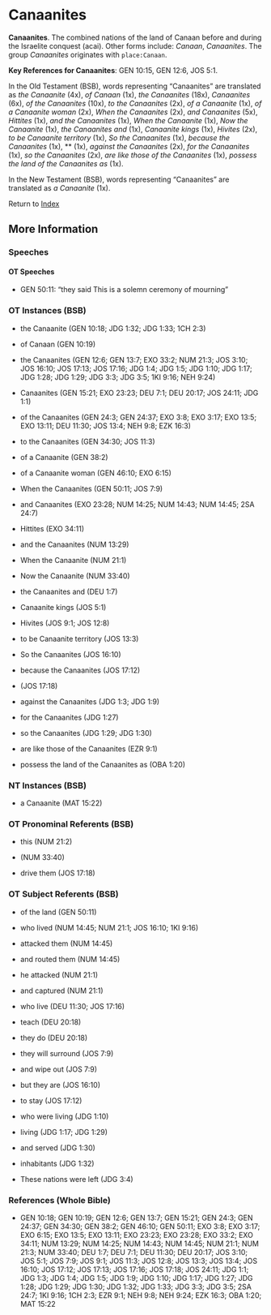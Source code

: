 # Canaanites
**Canaanites**. 
The combined nations of the land of Canaan before and during the Israelite conquest (acai). 
Other forms include: 
*Canaan*, *Canaanites*. 
The group _Canaanites_ originates with `place:Canaan`. 


**Key References for Canaanites**: 
GEN 10:15, GEN 12:6, JOS 5:1. 


In the Old Testament (BSB), words representing “Canaanites” are translated as 
*the Canaanite* (4x), *of Canaan* (1x), *the Canaanites* (18x), *Canaanites* (6x), *of the Canaanites* (10x), *to the Canaanites* (2x), *of a Canaanite* (1x), *of a Canaanite woman* (2x), *When the Canaanites* (2x), *and Canaanites* (5x), *Hittites* (1x), *and the Canaanites* (1x), *When the Canaanite* (1x), *Now the Canaanite* (1x), *the Canaanites and* (1x), *Canaanite kings* (1x), *Hivites* (2x), *to be Canaanite territory* (1x), *So the Canaanites* (1x), *because the Canaanites* (1x), ** (1x), *against the Canaanites* (2x), *for the Canaanites* (1x), *so the Canaanites* (2x), *are like those of the Canaanites* (1x), *possess the land of the Canaanites as* (1x). 


In the New Testament (BSB), words representing “Canaanites” are translated as 
*a Canaanite* (1x). 


Return to [Index](00-Index.md)

## More Information

### Speeches

#### OT Speeches

* GEN 50:11: “they said This is a solemn ceremony of mourning”

### OT Instances (BSB)

* the Canaanite (GEN 10:18; JDG 1:32; JDG 1:33; 1CH 2:3)

* of Canaan (GEN 10:19)

* the Canaanites (GEN 12:6; GEN 13:7; EXO 33:2; NUM 21:3; JOS 3:10; JOS 16:10; JOS 17:13; JOS 17:16; JDG 1:4; JDG 1:5; JDG 1:10; JDG 1:17; JDG 1:28; JDG 1:29; JDG 3:3; JDG 3:5; 1KI 9:16; NEH 9:24)

* Canaanites (GEN 15:21; EXO 23:23; DEU 7:1; DEU 20:17; JOS 24:11; JDG 1:1)

* of the Canaanites (GEN 24:3; GEN 24:37; EXO 3:8; EXO 3:17; EXO 13:5; EXO 13:11; DEU 11:30; JOS 13:4; NEH 9:8; EZK 16:3)

* to the Canaanites (GEN 34:30; JOS 11:3)

* of a Canaanite (GEN 38:2)

* of a Canaanite woman (GEN 46:10; EXO 6:15)

* When the Canaanites (GEN 50:11; JOS 7:9)

* and Canaanites (EXO 23:28; NUM 14:25; NUM 14:43; NUM 14:45; 2SA 24:7)

* Hittites (EXO 34:11)

* and the Canaanites (NUM 13:29)

* When the Canaanite (NUM 21:1)

* Now the Canaanite (NUM 33:40)

* the Canaanites and (DEU 1:7)

* Canaanite kings (JOS 5:1)

* Hivites (JOS 9:1; JOS 12:8)

* to be Canaanite territory (JOS 13:3)

* So the Canaanites (JOS 16:10)

* because the Canaanites (JOS 17:12)

*  (JOS 17:18)

* against the Canaanites (JDG 1:3; JDG 1:9)

* for the Canaanites (JDG 1:27)

* so the Canaanites (JDG 1:29; JDG 1:30)

* are like those of the Canaanites (EZR 9:1)

* possess the land of the Canaanites as (OBA 1:20)



### NT Instances (BSB)

* a Canaanite (MAT 15:22)



### OT Pronominal Referents (BSB)

* this (NUM 21:2)

*  (NUM 33:40)

* drive them (JOS 17:18)



### OT Subject Referents (BSB)

* of the land (GEN 50:11)

* who lived (NUM 14:45; NUM 21:1; JOS 16:10; 1KI 9:16)

* attacked them (NUM 14:45)

* and routed them (NUM 14:45)

* he attacked (NUM 21:1)

* and captured (NUM 21:1)

* who live (DEU 11:30; JOS 17:16)

* teach (DEU 20:18)

* they do (DEU 20:18)

* they will surround (JOS 7:9)

* and wipe out (JOS 7:9)

* but they are (JOS 16:10)

* to stay (JOS 17:12)

* who were living (JDG 1:10)

* living (JDG 1:17; JDG 1:29)

* and served (JDG 1:30)

* inhabitants (JDG 1:32)

* These nations were left (JDG 3:4)



### References (Whole Bible)

* GEN 10:18; GEN 10:19; GEN 12:6; GEN 13:7; GEN 15:21; GEN 24:3; GEN 24:37; GEN 34:30; GEN 38:2; GEN 46:10; GEN 50:11; EXO 3:8; EXO 3:17; EXO 6:15; EXO 13:5; EXO 13:11; EXO 23:23; EXO 23:28; EXO 33:2; EXO 34:11; NUM 13:29; NUM 14:25; NUM 14:43; NUM 14:45; NUM 21:1; NUM 21:3; NUM 33:40; DEU 1:7; DEU 7:1; DEU 11:30; DEU 20:17; JOS 3:10; JOS 5:1; JOS 7:9; JOS 9:1; JOS 11:3; JOS 12:8; JOS 13:3; JOS 13:4; JOS 16:10; JOS 17:12; JOS 17:13; JOS 17:16; JOS 17:18; JOS 24:11; JDG 1:1; JDG 1:3; JDG 1:4; JDG 1:5; JDG 1:9; JDG 1:10; JDG 1:17; JDG 1:27; JDG 1:28; JDG 1:29; JDG 1:30; JDG 1:32; JDG 1:33; JDG 3:3; JDG 3:5; 2SA 24:7; 1KI 9:16; 1CH 2:3; EZR 9:1; NEH 9:8; NEH 9:24; EZK 16:3; OBA 1:20; MAT 15:22



